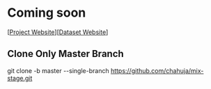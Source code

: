 # Coming soon

[[Project Website](http://chahuja.com/mix-stage)][[Dataset Website](http://chahuja.com/pats)]

## Clone Only Master Branch
git clone -b master --single-branch https://github.com/chahuja/mix-stage.git
